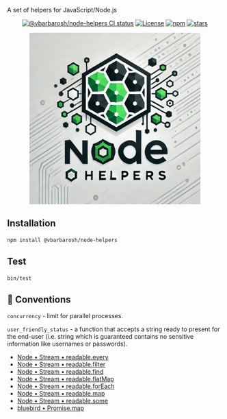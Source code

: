 A set of helpers for JavaScript/Node.js


<p align="center">
<a href="https://github.com/vbarbarosh/node-helpers/actions"><img src="https://github.com/vbarbarosh/node-helpers/actions/workflows/node.js.yml/badge.svg" alt="@vbarbarosh/node-helpers CI status" /></a>
<a href="https://opensource.org/licenses/MIT" rel="nofollow"><img src="https://img.shields.io/github/license/vbarbarosh/node-helpers" alt="License" /></a>
<a href="https://www.npmjs.com/package/@vbarbarosh/node-helpers" rel="nofollow"><img src="https://img.shields.io/npm/dw/@vbarbarosh/node-helpers.svg" alt="npm" /></a>
<a href="https://github.com/vbarbarosh/node-helpers" rel="nofollow"><img src="https://img.shields.io/github/stars/vbarbarosh/node-helpers" alt="stars" /></a>
</p>

<p align="center">
<img src="img/node-helpers-by-chat-gpt.webp" style="max-height:400px;" />
</p>

## Installation

```sh
npm install @vbarbarosh/node-helpers
```

## Test

```sh
bin/test
```

## 📖 Conventions

`concurrency` - limit for parallel processes.

`user_friendly_status` - a function that accepts a string ready to present for the end-user (i.e.
string which is guaranteed contains no sensitive information like usernames or passwords).

* [Node • Stream • readable.every](https://nodejs.org/api/stream.html#readableeveryfn-options)
* [Node • Stream • readable.filter](https://nodejs.org/api/stream.html#readablefilterfn-options)
* [Node • Stream • readable.find](https://nodejs.org/api/stream.html#readablefindfn-options)
* [Node • Stream • readable.flatMap](https://nodejs.org/api/stream.html#readableflatmapfn-options)
* [Node • Stream • readable.forEach](https://nodejs.org/api/stream.html#readableforeachfn-options)
* [Node • Stream • readable.map](https://nodejs.org/api/stream.html#readablemapfn-options)
* [Node • Stream • readable.some](https://nodejs.org/api/stream.html#readablesomefn-options)
* [bluebird • Promise.map](http://bluebirdjs.com/docs/api/promise.map.html)

